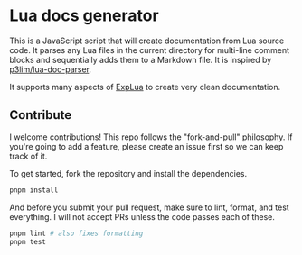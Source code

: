 # Lua docs generator

This is a JavaScript script that will create documentation from Lua source code. It parses any Lua files in the current directory for multi-line comment blocks and sequentially adds them to a Markdown file. It is inspired by [p3lim/lua-doc-parser](https://github.com/p3lim/lua-doc-parser).

It supports many aspects of [ExpLua](http://lua-users.org/wiki/ExpLua) to create very clean documentation.

## Contribute

I welcome contributions! This repo follows the "fork-and-pull" philosophy. If you're going to add a feature, please create an issue first so we can keep track of it.

To get started, fork the repository and install the dependencies.

```bash
pnpm install
```

And before you submit your pull request, make sure to lint, format, and test everything. I will not accept PRs unless the code passes each of these.

```bash
pnpm lint # also fixes formatting
pnpm test
```
